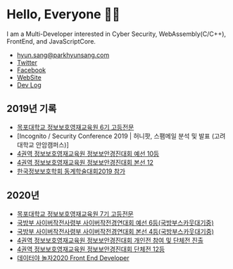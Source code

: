 # Hello, Everyone 🤘🏻

I am a Multi-Developer interested in Cyber Security, WebAssembly(C/C++), FrontEnd, and JavaScriptCore.

- hyun.sang@parkhyunsang.com
- [Twitter](https://twitter.com/hyunsang_0625)
- [Facebook](https://www.facebook.com/hyun.sang.0625/)
- [WebSite](https://www.parkhyunsang.com)
- [Dev Log](https://blog.parkhyunsang.com)

## 2019년 기록
- [목포대학교 정보보호영재교육원 6기 고등전문](http://secu.mokpo.ac.kr/index.9is?contentUid=4a94e39d5f702dab015f8fa6b7e414b2)
- [Incognito / Security Conference 2019 | 허니팟, 스팸메일 분석 및 발표 (고려대학교 안암캠퍼스)]
- [4권역 정보보호영재교육원 정보보안경진대회 예선 10등]()
- [4권역 정보보호영재교육원 정보보안경진대회 본선 12]()
- [한국정보보호학회 동계학술대회2019 참가](https://www.manuscriptlink.com/society/kiisc/conference/ciscw2019)

## 2020년
- [목포대학교 정보보호영재교육원 7기 고등전문](http://secu.mokpo.ac.kr/index.9is?contentUid=4a94e39d5f702dab015f8fa6b7e414b2)
- [국방부 사이버작전사령부 사이버작전경연대회 예선 6등(국방부스카웃대기중)](https://cyberoc.kr/)
- [국방부 사이버작전사령부 사이버작전경연대회 본선 4등(국방부스카웃대기중)](https://cyberoc.kr/)
- [4권역 정보보호영재교육원 정보보안경진대회 개인전 참여 및 단체전 진출]()
- [4권역 정보보호영재교육원 정보보안경진대회 단체전 12등]()
- [데이터야 놀자2020 Front End Developer](https://datayanolja.github.io/)
